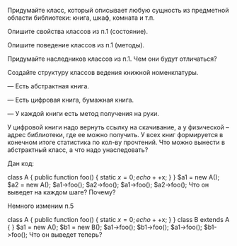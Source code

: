 Придумайте класс, который описывает любую сущность из предметной области библиотеки: книга, шкаф, комната и т.п.

Опишите свойства классов из п.1 (состояние).

Опишите поведение классов из п.1 (методы).

Придумайте наследников классов из п.1. Чем они будут отличаться?

Создайте структуру классов ведения книжной номенклатуры.

— Есть абстрактная книга.

— Есть цифровая книга, бумажная книга.

— У каждой книги есть метод получения на руки.

У цифровой книги надо вернуть ссылку на скачивание, а у физической – адрес библиотеки, где ее можно получить. У всех книг формируется в конечном итоге статистика по кол-ву прочтений. Что можно вынести в абстрактный класс, а что надо унаследовать?

Дан код:

class A {
public function foo() {
static $x = 0;
echo ++$x;
}
}
$a1 = new A();
$a2 = new A();
$a1->foo();
$a2->foo();
$a1->foo();
$a2->foo();
Что он выведет на каждом шаге? Почему?

Немного изменим п.5

class A {
public function foo() {
static $x = 0;
echo ++$x;
}
}
class B extends A {
}
$a1 = new A();
$b1 = new B();
$a1->foo();
$b1->foo();
$a1->foo();
$b1->foo();
Что он выведет теперь?
